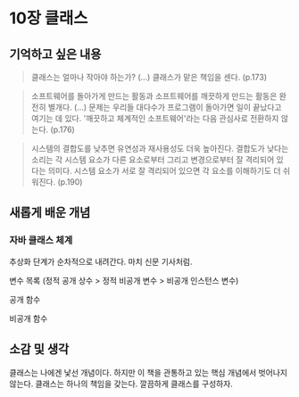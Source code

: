 # 10장 클래스

## 기억하고 싶은 내용

> 클래스는 얼마나 작아야 하는가? (...) 클래스가 맡은 책임을 센다. (p.173)

> 소프트웨어를 돌아가게 만드는 활동과 소프트웨어를 깨끗하게 만드는 활동은 완전히 별개다. (...) 문제는 우리들 대다수가 프로그램이 돌아가면 일이 끝났다고 여기는 데 있다. '깨끗하고 체계적인 소프트웨어'라는 다음 관심사로 전환하지 않는다. (p.176)

> 시스템의 결합도를 낮추면 유연성과 재사용성도 더욱 높아진다. 결합도가 낮다는 소리는 각 시스템 요소가 다른 요소로부터 그리고 변경으로부터 잘 격리되어 있다는 의미다. 시스템 요소가 서로 잘 격리되어 있으면 각 요소를 이해하기도 더 쉬워진다. (p.190)

## 새롭게 배운 개념

### 자바 클래스 체계

추상화 단계가 순차적으로 내려간다. 마치 신문 기사처럼.

변수 목록 (정적 공개 상수 > 정적 비공개 변수 > 비공개 인스턴스 변수)

공개 함수

비공개 함수

## 소감 및 생각

클래스는 나에겐 낯선 개념이다. 하지만 이 책을 관통하고 있는 핵심 개념에서 벗어나지 않는다. 클래스는 하나의 책임을 갖는다. 깔끔하게 클래스를 구성하자.
